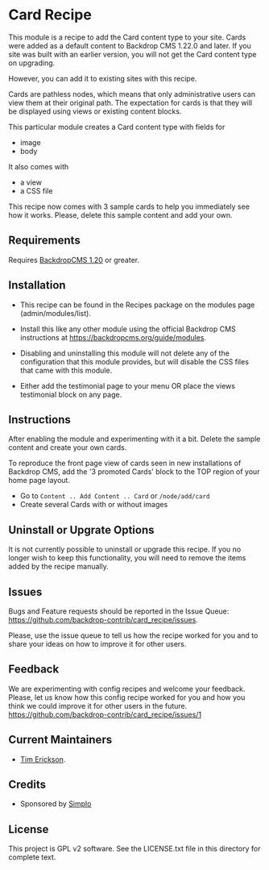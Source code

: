 Card Recipe
======================

This module is a recipe to add the Card content type to your site. 
Cards were added as a default content to Backdrop CMS 1.22.0 and later.
If you site was built with an earlier version, you will not get the 
Card content type on upgrading. 

However, you can add it to existing sites with this recipe. 

Cards are pathless nodes, which means that only administrative users
can view them at their original path. The expectation for cards is that 
they will be displayed using views or existing content blocks. 

This particular module creates a Card content type with fields for 
- image
- body

It also comes with
- a view
- a CSS file

This recipe now comes with 3 sample cards to help you immediately
see how it works. Please, delete this sample content and add your own.


Requirements
------------

Requires [BackdropCMS 1.20](https://github.com/backdrop/backdrop/releases/tag/1.20.0) or greater.

Installation
------------

- This recipe can be found in the Recipes package on the modules 
  page (admin/modules/list).

- Install this like any other module using the official Backdrop CMS 
  instructions at https://backdropcms.org/guide/modules.

- Disabling and uninstalling this module will not delete any of the 
  configuration that this module provides, but will disable the CSS
  files that came with this module. 

- Either add the testimonial page to your menu OR place the views 
  testimonial block on any page. 

Instructions
------------

After enabling the module and experimenting with it a bit. Delete
the sample content and create your own cards.

To reproduce the front page view of cards seen in new installations of 
Backdrop CMS, add the '3 promoted Cards' block to the TOP region of your
home page layout.

- Go to `Content .. Add Content .. Card` or `/node/add/card`
- Create several Cards with or without images

Uninstall or Upgrate Options
----------------------------

It is not currently possible to uninstall or upgrade this recipe.
If you no longer wish to keep this functionality, you will need 
to remove the items added by the recipe manually.

Issues
------

Bugs and Feature requests should be reported in the Issue Queue:
https://github.com/backdrop-contrib/card_recipe/issues.

Please, use the issue queue to tell us how the recipe worked for you and
to share your ideas on how to improve it for other users. 

Feedback
--------

We are experimenting with config recipes and welcome your feedback. Please,
let us know how this config recipe worked for you and how you think we 
could improve it for other users in the future. 
https://github.com/backdrop-contrib/card_recipe/issues/1

Current Maintainers
-------------------

- [Tim Erickson](https://github.com/stpaultim).

Credits
-------

- Sponsored by [Simplo](https://www.simplo.site)

License
-------

This project is GPL v2 software. 
See the LICENSE.txt file in this directory for complete text.
